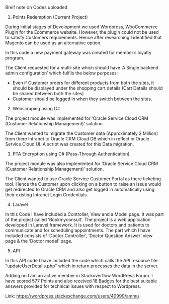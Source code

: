 Breif note on Codes uploaded 

1. Points Redemption (Current Project)

During initial stages of Development we used Wordpress, WooCommerce Plugin for the Ecommerce website. However, the plugin could not be used to satisfy Customers requirements. Hence after researching I identified that Magento can be used as an alternative option.

In this code a new payment gateway was created for member’s loyalty program.

The Client requested for a multi-site which should have ‘A Single backend admin configuration’ which fulfils the below purposes:
* Even if Customer orders for different products from both the sites, it should be displayed under the shopping cart details (Cart Details should be shared between both the sites)
* Customer should be logged in when they switch between the sites. 


2. Webscraping using C#

The project module was implemented for ‘Oracle Service Cloud CRM (Customer Relationship Management)’ solution. 

The Client wanted to migrate the Customer data (Approximately 2 Million) from there Intranet to Oracle CRM Cloud DB which in reflect in Oracle Service Cloud UI. A script was created for this Data migration. 


3. PTA Encryption using C# (Pass-Through Authentication)

The project module was also implemented for ‘Oracle Service Cloud CRM (Customer Relationship Management)’ solution. 

The Client wanted to use Oracle Service Customer Portal as there ticketing tool. Hence the Customer upon clicking on a button to raise an issue would get redirected to Oracle CRM and also get logged in automatically using their existing Intranet Login Credentials.

4. Laravel

In this Code I have included a Controller, View and a Model page. It was part of the project called ‘Bookmyconsult’. The project is a web application developed in Laravel framework. It is used for doctors and patients to communicate and for scheduling appointments. The part which I have included consists of ‘Doctor Controller’, ‘Doctor Question Answer’ view page & the ‘Doctor model’ page.

5. API

In this API code I have included the code which calls the API resource file "updateUserDetails.php" which in return processes the data in the server.


Adding on I am an active member in Stackoverflow WordPress Forum. I have scored 577 Points and also received 18 Badges for the best suitable answers provided for technical issues with respect to Wordpress.

Link: https://wordpress.stackexchange.com/users/40999/ammu


